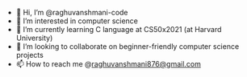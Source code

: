 - 👋 Hi, I’m @raghuvanshmani-code
- 👀 I’m interested in computer science
- 🌱 I’m currently learning C language at CS50x2021 (at Harvard University)
- 💞️ I’m looking to collaborate on beginner-friendly computer science projects
- 📫 How to reach me @raghuvanshmani876@gmail.com

<!---
raghuvanshmani-code/raghuvanshmani-code is a ✨ special ✨ repository because its `README.md` (this file) appears on your GitHub profile.
You can click the Preview link to take a look at your changes.
--->
